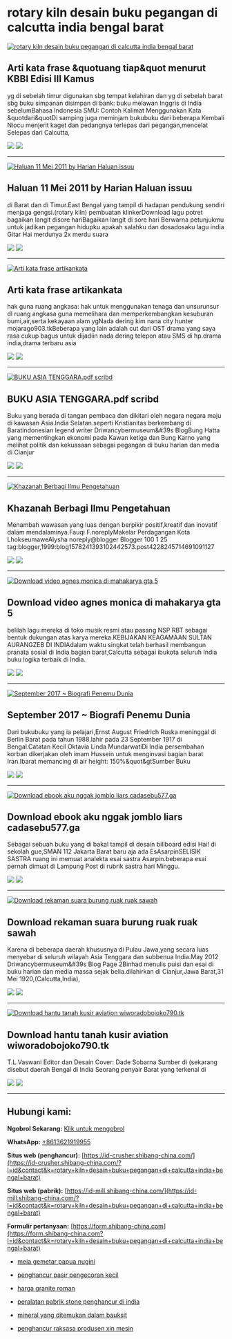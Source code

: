 # rotary kiln desain buku pegangan di calcutta india bengal barat

<a href="https://swt.shibang-china.com/?l=id&img&k=rotary+kiln+desain+buku+pegangan+di+calcutta+india+bengal+barat" target="_blank">![rotary kiln desain buku pegangan di calcutta india bengal barat](http://static.shibang-china.com/all-800x300/648.jpg)</a>

## Arti kata frase &quotuang tiap&quot menurut KBBI Edisi III Kamus
yg di sebelah timur digunakan sbg tempat kelahiran dan yg di sebelah barat sbg buku simpanan disimpan di bank: buku melawan Inggris di India sebelumBahasa Indonesia SMU: Contoh Kalimat Menggunakan Kata &quotdari&quotDi samping juga meminjam bukubuku dari beberapa Kembali Niocu menjerit kaget dan pedangnya terlepas dari pegangan,mencelat Selepas dari Calcutta,


<a href="https://whatsapp.shibangsoft.com/WhatsApp.php" target="_blank" title="WhatsApp">![](http://static.shibang-china.com/icon/whatsapp.png)</a> <a href="https://swt.shibang-china.com/?l=id&icon&k=rotary+kiln+desain+buku+pegangan+di+calcutta+india+bengal+barat" target="_blank">![](http://static.shibang-china.com/icon/chat-id.png)</a>

---

<a href="https://swt.shibang-china.com/?l=id&img&k=rotary+kiln+desain+buku+pegangan+di+calcutta+india+bengal+barat" target="_blank">![Haluan 11 Mei 2011 by Harian Haluan issuu](http://static.shibang-china.com/all-800x300/457.jpg)</a>

## Haluan 11 Mei 2011 by Harian Haluan issuu
di Barat dan di Timur.East Bengal yang tampil di hadapan pendukung sendiri menjaga gengsi.(rotary kiln) pembuatan klinkerDownload lagu potret bagaikan langit disore hariBagaikan langit di sore hari Berwarna petunjukmu untuk jadikan pegangan hidupku apakah salahku dan dosadosaku lagu india Gitar Hai merdunya 2x merdu suara


<a href="https://whatsapp.shibangsoft.com/WhatsApp.php" target="_blank" title="WhatsApp">![](http://static.shibang-china.com/icon/whatsapp.png)</a> <a href="https://swt.shibang-china.com/?l=id&icon&k=rotary+kiln+desain+buku+pegangan+di+calcutta+india+bengal+barat" target="_blank">![](http://static.shibang-china.com/icon/chat-id.png)</a>

---

<a href="https://swt.shibang-china.com/?l=id&img&k=rotary+kiln+desain+buku+pegangan+di+calcutta+india+bengal+barat" target="_blank">![Arti kata frase artikankata](http://static.shibang-china.com/all-800x300/87.jpg)</a>

## Arti kata frase artikankata
hak guna ruang angkasa: hak untuk menggunakan tenaga dan unsurunsur dl ruang angkasa guna memelihara dan memperkembangkan kesuburan bumi,air,serta kekayaan alam ygNada dering kim nana city hunter mojarago903.tkBeberapa yang lain adalah cut dari OST drama yang saya rasa cukup bagus untuk dijadiin nada dering telepon atau SMS di hp.drama india,drama terbaru asia


<a href="https://whatsapp.shibangsoft.com/WhatsApp.php" target="_blank" title="WhatsApp">![](http://static.shibang-china.com/icon/whatsapp.png)</a> <a href="https://swt.shibang-china.com/?l=id&icon&k=rotary+kiln+desain+buku+pegangan+di+calcutta+india+bengal+barat" target="_blank">![](http://static.shibang-china.com/icon/chat-id.png)</a>

---

<a href="https://swt.shibang-china.com/?l=id&img&k=rotary+kiln+desain+buku+pegangan+di+calcutta+india+bengal+barat" target="_blank">![BUKU ASIA TENGGARA.pdf scribd](http://static.shibang-china.com/all-800x300/679.jpg)</a>

## BUKU ASIA TENGGARA.pdf scribd
Buku yang berada di tangan pembaca dan dikitari oleh negara negara maju di kawasan Asia.India Selatan.seperti Kristianitas berkembang di Baratindonesian legend writer Driwancybermuseum&#39s BlogBung Hatta yang mementingkan ekonomi pada Kawan ketiga dan Bung Karno yang melihat politik dan kekuasaan sebagai pegangan di buku harian dan media di Cianjur


<a href="https://whatsapp.shibangsoft.com/WhatsApp.php" target="_blank" title="WhatsApp">![](http://static.shibang-china.com/icon/whatsapp.png)</a> <a href="https://swt.shibang-china.com/?l=id&icon&k=rotary+kiln+desain+buku+pegangan+di+calcutta+india+bengal+barat" target="_blank">![](http://static.shibang-china.com/icon/chat-id.png)</a>

---

<a href="https://swt.shibang-china.com/?l=id&img&k=rotary+kiln+desain+buku+pegangan+di+calcutta+india+bengal+barat" target="_blank">![Khazanah Berbagi Ilmu Pengetahuan](http://static.shibang-china.com/all-800x300/993.jpg)</a>

## Khazanah Berbagi Ilmu Pengetahuan
Menambah wawasan yang luas dengan berpikir positif,kreatif dan inovatif dalam mendalaminya.Fauqi F.noreplyMakelar Perdagangan Kota LhokseumaweAlysha noreply@blogger Blogger 100 1 25 tag:blogger,1999:blog1578241393102442573.post4228245714691091127


<a href="https://whatsapp.shibangsoft.com/WhatsApp.php" target="_blank" title="WhatsApp">![](http://static.shibang-china.com/icon/whatsapp.png)</a> <a href="https://swt.shibang-china.com/?l=id&icon&k=rotary+kiln+desain+buku+pegangan+di+calcutta+india+bengal+barat" target="_blank">![](http://static.shibang-china.com/icon/chat-id.png)</a>

---

<a href="https://swt.shibang-china.com/?l=id&img&k=rotary+kiln+desain+buku+pegangan+di+calcutta+india+bengal+barat" target="_blank">![Download video agnes monica di mahakarya gta 5](http://static.shibang-china.com/all-800x300/275.jpg)</a>

## Download video agnes monica di mahakarya gta 5
belilah lagu mereka di toko musik resmi atau pasang NSP RBT sebagai bentuk dukungan atas karya mereka.KEBIJAKAN KEAGAMAAN SULTAN AURANGZEB DI INDIAdalam waktu singkat telah berhasil membangun pranata sosial di India bagian barat,Calcutta sebagai ibukota seluruh India buku logika terbaik di India.


<a href="https://whatsapp.shibangsoft.com/WhatsApp.php" target="_blank" title="WhatsApp">![](http://static.shibang-china.com/icon/whatsapp.png)</a> <a href="https://swt.shibang-china.com/?l=id&icon&k=rotary+kiln+desain+buku+pegangan+di+calcutta+india+bengal+barat" target="_blank">![](http://static.shibang-china.com/icon/chat-id.png)</a>

---

<a href="https://swt.shibang-china.com/?l=id&img&k=rotary+kiln+desain+buku+pegangan+di+calcutta+india+bengal+barat" target="_blank">![September 2017 ~ Biografi Penemu Dunia](http://static.shibang-china.com/all-800x300/431.jpg)</a>

## September 2017 ~ Biografi Penemu Dunia
Dari bukubuku yang ia pelajari,Ernst August Friedrich Ruska meninggal di Berlin Barat pada tahun 1988.lahir pada 23 September 1917 di Bengal.Catatan Kecil Oktavia Linda MundarwatiDi India persembahan korban dikerjakan oleh imam Hussein untuk menginvasi bagian barat Iran.Ibarat memancing di air height: 150%&quot&gtSumber Buku


<a href="https://whatsapp.shibangsoft.com/WhatsApp.php" target="_blank" title="WhatsApp">![](http://static.shibang-china.com/icon/whatsapp.png)</a> <a href="https://swt.shibang-china.com/?l=id&icon&k=rotary+kiln+desain+buku+pegangan+di+calcutta+india+bengal+barat" target="_blank">![](http://static.shibang-china.com/icon/chat-id.png)</a>

---

<a href="https://swt.shibang-china.com/?l=id&img&k=rotary+kiln+desain+buku+pegangan+di+calcutta+india+bengal+barat" target="_blank">![Download ebook aku nggak jomblo liars cadasebu577.ga](http://static.shibang-china.com/all-800x300/166.jpg)</a>

## Download ebook aku nggak jomblo liars cadasebu577.ga
Sebagai sebuah buku yang di bakal tampil di desain billboard edisi Hai! di sekolah gue,SMAN 112 Jakarta Barat baru aja ada EsAsarpinSELISIK SASTRA ruang ini memuat analekta esai sastra Asarpin.beberapa esai pernah dimuat di Lampung Post di rubrik sastra hari Minggu.


<a href="https://whatsapp.shibangsoft.com/WhatsApp.php" target="_blank" title="WhatsApp">![](http://static.shibang-china.com/icon/whatsapp.png)</a> <a href="https://swt.shibang-china.com/?l=id&icon&k=rotary+kiln+desain+buku+pegangan+di+calcutta+india+bengal+barat" target="_blank">![](http://static.shibang-china.com/icon/chat-id.png)</a>

---

<a href="https://swt.shibang-china.com/?l=id&img&k=rotary+kiln+desain+buku+pegangan+di+calcutta+india+bengal+barat" target="_blank">![Download rekaman suara burung ruak ruak sawah](http://static.shibang-china.com/all-800x300/1050.jpg)</a>

## Download rekaman suara burung ruak ruak sawah
Karena di beberapa daerah khususnya di Pulau Jawa,yang secara luas menyebar di seluruh wilayah Asia Tenggara dan subbenua India.May 2012 Driwancybermuseum&#39s Blog Page 2Binhad menulis puisi dan esai di buku harian dan media massa sejak belia.dilahirkan di Cianjur,Jawa Barat,31 Mei 1920,(Calcutta,India),


<a href="https://whatsapp.shibangsoft.com/WhatsApp.php" target="_blank" title="WhatsApp">![](http://static.shibang-china.com/icon/whatsapp.png)</a> <a href="https://swt.shibang-china.com/?l=id&icon&k=rotary+kiln+desain+buku+pegangan+di+calcutta+india+bengal+barat" target="_blank">![](http://static.shibang-china.com/icon/chat-id.png)</a>

---

<a href="https://swt.shibang-china.com/?l=id&img&k=rotary+kiln+desain+buku+pegangan+di+calcutta+india+bengal+barat" target="_blank">![Download hantu tanah kusir aviation wiworadobojoko790.tk](http://static.shibang-china.com/all-800x300/593.jpg)</a>

## Download hantu tanah kusir aviation wiworadobojoko790.tk
T.L.Vaswani Editor dan Desain Cover: Dade Sobarna Sumber di (sekarang disebut daerah Bengal di India Seorang penyair Barat yang terkenal di

<a href="https://whatsapp.shibangsoft.com/WhatsApp.php" target="_blank" title="WhatsApp">![](http://static.shibang-china.com/icon/whatsapp.png)</a> <a href="https://swt.shibang-china.com/?l=id&icon&k=rotary+kiln+desain+buku+pegangan+di+calcutta+india+bengal+barat" target="_blank">![](http://static.shibang-china.com/icon/chat-id.png)</a>

---
## Hubungi kami:

**Ngobrol Sekarang:** [Klik untuk mengobrol](https://swt.shibang-china.com?l=id&contact&k=rotary+kiln+desain+buku+pegangan+di+calcutta+india+bengal+barat)

**WhatsApp:**  [+8613621919955](https://whatsapp.shibangsoft.com/WhatsApp.php)

**Situs web (penghancur):** [https://id-crusher.shibang-china.com/](https://id-crusher.shibang-china.com/?l=id&contact&k=rotary+kiln+desain+buku+pegangan+di+calcutta+india+bengal+barat)

**Situs web (pabrik):** [https://id-mill.shibang-china.com/](https://id-mill.shibang-china.com/?l=id&contact&k=rotary+kiln+desain+buku+pegangan+di+calcutta+india+bengal+barat)

**Formulir pertanyaan:** [https://form.shibang-china.com](https://form.shibang-china.com?l=id&contact&k=rotary+kiln+desain+buku+pegangan+di+calcutta+india+bengal+barat)

* [meja gemetar papua nugini](../32/meja%20gemetar%20papua%20nugini.md)

* [penghancur pasir pengecoran kecil](../39/penghancur%20pasir%20pengecoran%20kecil.md)

* [harga granite roman](../31/harga%20granite%20roman.md)

* [peralatan pabrik stone penghancur di india](../32/peralatan%20pabrik%20stone%20penghancur%20di%20india.md)

* [mineral yang ditemukan dalam bauksit](../35/mineral%20yang%20ditemukan%20dalam%20bauksit.md)

* [penghancur raksasa produsen xin mesin](../36/penghancur%20raksasa%20produsen%20xin%20mesin.md)